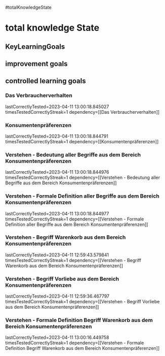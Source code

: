 #totalKnowledgeState

# total knowledge State

## KeyLearningGoals

## improvement goals

## controlled learning goals

### Das Verbraucherverhalten

lastCorrectlyTested=2023-04-11 13:00:18.845027
timesTestedCorrectlyStreak=1
dependency=[[Das Verbraucherverhalten]]

### Konsumentenpräferenzen

lastCorrectlyTested=2023-04-11 13:00:18.844791
timesTestedCorrectlyStreak=1
dependency=[[Konsumentenpräferenzen]]

### Verstehen - Bedeutung aller Begriffe aus dem Bereich Konsumentenpräferenzen

lastCorrectlyTested=2023-04-11 13:00:18.844976
timesTestedCorrectlyStreak=1
dependency=[[Verstehen - Bedeutung aller Begriffe aus dem Bereich Konsumentenpräferenzen]]

### Verstehen - Formale Definition aller Begriffe aus dem Bereich Konsumentenpräferenzen

lastCorrectlyTested=2023-04-11 13:00:18.844977
timesTestedCorrectlyStreak=1
dependency=[[Verstehen - Formale Definition aller Begriffe aus dem Bereich Konsumentenpräferenzen]]

### Verstehen - Begriff Warenkorb aus dem Bereich Konsumentenpräferenzen

lastCorrectlyTested=2023-04-11 12:59:43.579841
timesTestedCorrectlyStreak=1
dependency=[[Verstehen - Begriff Warenkorb aus dem Bereich Konsumentenpräferenzen]]

### Verstehen - Begriff Vorliebe aus dem Bereich Konsumentenpräferenzen

lastCorrectlyTested=2023-04-11 12:59:36.467797
timesTestedCorrectlyStreak=1
dependency=[[Verstehen - Begriff Vorliebe aus dem Bereich Konsumentenpräferenzen]]

### Verstehen - Formale Definition Begriff Warenkorb aus dem Bereich Konsumentenpräferenzen

lastCorrectlyTested=2023-04-11 13:00:16.449758
timesTestedCorrectlyStreak=1
dependency=[[Verstehen - Formale Definition Begriff Warenkorb aus dem Bereich Konsumentenpräferenzen]]
